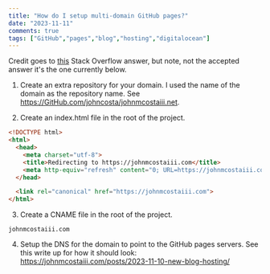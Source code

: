 ```yaml
---
title: "How do I setup multi-domain GitHub pages?"
date: "2023-11-11"
comments: true
tags: ["GitHub","pages","blog","hosting","digitalocean"]
---
```


Credit goes to [this](https://stackoverflow.com/questions/16454088/can-GitHub-pages-cname-file-contain-more-than-one-domain) Stack Overflow answer,
but note, not the accepted answer it's the one currently below.

1) Create an extra repository for your domain. I used the name of the domain as the repository name. See <https://GitHub.com/johncosta/johnmcostaiii.net>.

2) Create  an index.html file in the root of the project.

```html
<!DOCTYPE html>
<html>
  <head>
    <meta charset="utf-8">
    <title>Redirecting to https://johnmcostaiii.com</title>
    <meta http-equiv="refresh" content="0; URL=https://johnmcostaiii.com">
  </head>

  <link rel="canonical" href="https://johnmcostaiii.com">
</html>
```

3) Create a CNAME file in the root of the project.

```shell
johnmcostaiii.com
```

4) Setup the DNS for the domain to point to the GitHub pages servers. See this write up for how it should look: <https://johnmcostaiii.com/posts/2023-11-10-new-blog-hosting/>
